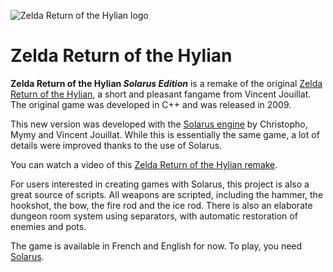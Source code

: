 ![Zelda Return of the Hylian logo](zelda_roth_se_title_small.png)

#  Zelda Return of the Hylian

**Zelda Return of the Hylian _Solarus Edition_** is a remake of the original [Zelda Return of the Hylian](http://www.zeldaroth.fr), a short and pleasant fangame from Vincent Jouillat. The original game was developed in C++ and was released in 2009.

This new version was developed with the [Solarus engine](https://github.com/christopho/solarus) by Christopho, Mymy and Vincent Jouillat.
While this is essentially the same game, a lot of details were improved thanks to the use of Solarus.

You can watch a video of this [Zelda Return of the Hylian remake](https://www.youtube.com/watch?v=DUmeln2kDTg).

For users interested in creating games with Solarus, this project is also a great source of scripts.
All weapons are scripted, including the hammer, the hookshot, the bow, the fire rod and the ice rod.
There is also an elaborate dungeon room system using separators, with automatic restoration of enemies and pots.

The game is available in French and English for now.
To play, you need [Solarus](https://github.com/christopho/solarus).

